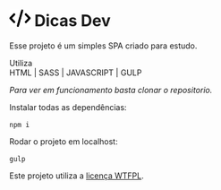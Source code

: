 <h1><img src="https://github.com/Cristianpl4y/dev-dicas/blob/9f605ced2e458d07731ba6a862a2849b2e1c4c8c/src/assets/imgs/code-solid.svg" width="38"> Dicas Dev</h1>

Esse projeto é um simples SPA criado para estudo.

Utiliza 
<br> 
HTML | SASS | JAVASCRIPT | GULP
<br>

*Para ver em funcionamento basta clonar o repositorio.* 

Instalar todas as dependências:
```
npm i
```

Rodar o projeto em localhost:
```
gulp
```

Este projeto utiliza a [licença WTFPL](http://www.wtfpl.net/).

